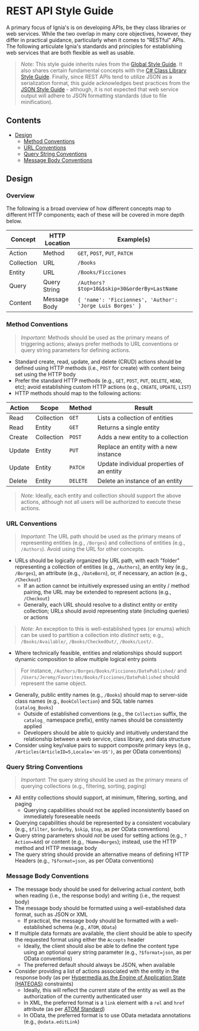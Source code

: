 # REST API Style Guide

A primary focus of Ignia's is on developing APIs, be they class libraries or web services. While the two overlap in many core objectives, however, they differ in practical guidance, particularly when it comes to "RESTful" APIs. The following articulate Ignia's standards and principles for establishing web services that are both flexible as well as usable.

> *Note:* This style guide inherits rules from the [Global Style Guide](../README.md). It also shares certain fundamental concepts with the [C# Class Library Style Guide](../C-Based%20Languages/C%23/Class%20Libraries.md). Finally, since REST APIs tend to utilize JSON as a serialization format, this guide acknowledges best practices from the [JSON Style Guide](../C-Based%20Languages/JavaScript/JSON.md) - although, it is not expected that web service output will adhere to JSON formatting standards (due to file minification).

## Contents
- [Design](#design)
  - [Method Conventions](#method-conventions)
  - [URL Conventions](#url-conventions)
  - [Query String Conventions](#query-string-conventions)
  - [Message Body Conventions](#body-conventions)

<!--
- [Identifiers](#identifiers)
- [Language Features](#language-features)
  - [Authentication](#authentication)
- [Comments](#comments)
  - [Documentation](#documentation)
- [Acknowledgments](#acknowledgments)
-->

## Design

### Overview
The following is a broad overview of how different concepts map to different HTTP components; each of these will be covered in more depth below.

| Concept       | HTTP Location | Example(s)
| --------------|---------------|---------------------------------------------------------------
| Action        | Method        | `GET`, `POST`, `PUT`, `PATCH`
| Collection    | URL           | `/Books`
| Entity        | URL           | `/Books/Ficciones`
| Query         | Query String  | `/Authors?$top=10&$skip=30&orderBy=LastName`
| Content       | Message Body  | `{ 'name': 'Ficcionnes', 'Author': 'Jorge Luis Borges' }`

### Method Conventions

> *Important:* Methods should be used as the primary means of triggering actions; always prefer methods to URL conventions or query string parameters for defining actions.

- Standard create, read, update, and delete (CRUD) actions should be defined using HTTP methods (i.e., `POST` for create) with content being set using the HTTP body
- Prefer the standard HTTP methods (e.g., `GET`, `POST`, `PUT`, `DELETE`, `HEAD`, etc); avoid establishing custom HTTP actions (e.g., `CREATE`, `UPDATE`, `LIST`)
- HTTP methods should map to the following actions:

| Action        | Scope         | Method        | Result
| --------------|---------------|---------------|-----------------------------------------------
| Read          | Collection    | `GET`         | Lists a collection of entities
| Read          | Entity        | `GET`         | Returns a single entity
| Create        | Collection    | `POST`        | Adds a new entity to a collection
| Update        | Entity        | `PUT`         | Replace an entity with a new instance
| Update        | Entity        | `PATCH`       | Update individual properties of an entity
| Delete        | Entity        | `DELETE`      | Delete an instance of an entity

> *Note:* Ideally, each entity and collection should support the above actions, although not all users will be authorized to execute these actions.

### URL Conventions

> *Important:* The URL path should be used as the primary means of representing entities (e.g., `/Borges`) and collections of entities (e.g., `/Authors`). Avoid using the URL for other concepts.

- URLs should be logically organized by URL path, with each "folder" representing a collection of entities (e.g., `/Authors`), an entity key (e.g., `/Borges`), an attribute (e.g., `/DateBorn`), or, if necessary, an action (e.g., `/Checkout`)
  - If an action cannot be intuitively expressed using an entity / method pairing, the URL may be extended to represent actions (e.g., `/Checkout`)
  - Generally, each URL should resolve to a distinct entity or entity collection; URLs should avoid representing state (including queries) or actions

> *Note:* An exception to this is well-established types (or enums) which can be used to partition a collection into *distinct* sets; e.g., `/Books/Available/`, `/Books/CheckedOut/`, `/Books/Lost/`.

- Where technically feasible, entities and relationships should support dynamic composition to allow multiple logical entry points

> For instance, `/Authors/Borges/Books/Ficciones/DatePublished/` and `/Users/Jeremy/Favorites/Books/Ficciones/DatePublished` should represent the same object.

- Generally, public entity names (e.g., `/Books`) should map to server-side class names (e.g., `BookCollection`) and SQL table names (`catalog_Books`)
  - Outside of established conventions (e.g., the `Collection` suffix, the `catalog_` namespace prefix), entity names should be consistently applied
  - Developers should be able to quickly and intuitively understand the relationship between a web service, class library, and data structure
- Consider using key/value pairs to support composite primary keys (e.g., `/Articles(ArticleID=5,Locale='en-US')`, as per OData conventions)

### Query String Conventions

> *Important:* The query string should be used as the primary means of querying collections (e.g., filtering, sorting, paging)

- All entity collections should support, at minimum, filtering, sorting, and paging
  - Querying capabilities should not be applied inconsistently based on immediately foreseeable needs
- Querying capabilities should be represented by a consistent vocabulary (e.g., `$filter`, `$orderby`, `$skip`, `$top`, as per OData conventions)
- Query string parameters should *not* be used for setting actions (e.g., `?Action=Add`) or content (e.g., `?Name=Borges`); instead, use the HTTP method and HTTP message body
- The query string should provide an alternative means of defining HTTP Headers (e.g., `?$format=json`, as per OData conventions)

### Message Body Conventions
- The message body should be used for delivering actual *content*, both when reading (i.e., the response body) and writing (i.e., the request body)
- The message body should be formatted using a well-established data format, such as JSON or XML
  - If practical, the message body should be formatted with a well-established schema (e.g., `ATOM`, `OData`)
- If multiple data formats are available, the client should be able to specify the requested format using either the `Accepts` header
  - Ideally, the client should also be able to define the content type using an optional query string parameter (e.g., `?$format=json`, as per OData conventions)
  - The preferred default should always be JSON, when available
- Consider providing a list of actions associated with the entity in the response body (as per [Hypermedia as the Engine of Application State (HATEOAS)](https://en.wikipedia.org/wiki/HATEOAS) constraints)
  - Ideally, this will reflect the current state of the entity as well as the authorization of the currently authenticated user
  - In XML, the preferred format is a `link` element with a `rel` and `href` attribute (as per [ATOM Standard](https://en.wikipedia.org/wiki/Atom_(standard)))
  - In OData, the preferred format is to use OData metadata annotations (e.g., `@odata.editLink`)

<!--

## Language Features


### Authentication


## Comments


### Documentation


## Acknowledgments

-->